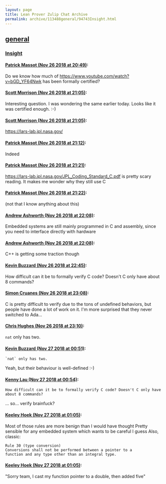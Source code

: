 ```yaml
---
layout: page
title: Lean Prover Zulip Chat Archive 
permalink: archive/113488general/94743Insight.html
---
```


## [general](index.html)
### [Insight](94743Insight.html)

#### [Patrick Massot (Nov 26 2018 at 20:49)](https://leanprover.zulipchat.com/#narrow/stream/113488-general/topic/Insight/near/148393158):
Do we know how much of https://www.youtube.com/watch?v=bGD_YF64Nwk has been formally certified?

#### [Scott Morrison (Nov 26 2018 at 21:05)](https://leanprover.zulipchat.com/#narrow/stream/113488-general/topic/Insight/near/148394235):
Interesting question. I was wondering the same earlier today. Looks like it was certified enough. :-)

#### [Scott Morrison (Nov 26 2018 at 21:05)](https://leanprover.zulipchat.com/#narrow/stream/113488-general/topic/Insight/near/148394259):
https://lars-lab.jpl.nasa.gov/

#### [Patrick Massot (Nov 26 2018 at 21:12)](https://leanprover.zulipchat.com/#narrow/stream/113488-general/topic/Insight/near/148394845):
Indeed

#### [Patrick Massot (Nov 26 2018 at 21:21)](https://leanprover.zulipchat.com/#narrow/stream/113488-general/topic/Insight/near/148395406):
https://lars-lab.jpl.nasa.gov/JPL_Coding_Standard_C.pdf is pretty scary reading. It makes me wonder why they still use C

#### [Patrick Massot (Nov 26 2018 at 21:22)](https://leanprover.zulipchat.com/#narrow/stream/113488-general/topic/Insight/near/148395488):
(not that  I know anything about this)

#### [Andrew Ashworth (Nov 26 2018 at 22:08)](https://leanprover.zulipchat.com/#narrow/stream/113488-general/topic/Insight/near/148398421):
Embedded systems are still mainly programmed in C and assembly, since you need to interface directly with hardware

#### [Andrew Ashworth (Nov 26 2018 at 22:08)](https://leanprover.zulipchat.com/#narrow/stream/113488-general/topic/Insight/near/148398437):
C++ is getting some traction though

#### [Kevin Buzzard (Nov 26 2018 at 22:45)](https://leanprover.zulipchat.com/#narrow/stream/113488-general/topic/Insight/near/148400439):
How difficult can it be to formally verify C code? Doesn't C only have about 8 commands?

#### [Simon Cruanes (Nov 26 2018 at 23:08)](https://leanprover.zulipchat.com/#narrow/stream/113488-general/topic/Insight/near/148402018):
C is pretty difficult to verify due to the tons of undefined behaviors, but people have done a lot of work on it. I'm more surprised that they never switched to Ada…

#### [Chris Hughes (Nov 26 2018 at 23:10)](https://leanprover.zulipchat.com/#narrow/stream/113488-general/topic/Insight/near/148402097):
`nat` only has two.

#### [Kevin Buzzard (Nov 27 2018 at 00:51)](https://leanprover.zulipchat.com/#narrow/stream/113488-general/topic/Insight/near/148408016):
```quote
`nat` only has two.
```
 Yeah, but their behaviour is well-defined :-)

#### [Kenny Lau (Nov 27 2018 at 00:54)](https://leanprover.zulipchat.com/#narrow/stream/113488-general/topic/Insight/near/148408161):
```quote
How difficult can it be to formally verify C code? Doesn't C only have about 8 commands?
```
 ... so... verify brainfuck?

#### [Keeley Hoek (Nov 27 2018 at 01:05)](https://leanprover.zulipchat.com/#narrow/stream/113488-general/topic/Insight/near/148408641):
Most of those rules are more benign than I would have thought
Pretty sensible for any embedded system which wants to be careful I guess
Also, classic:
````
Rule 30 (type conversion) 
Conversions shall not be performed between a pointer to a
function and any type other than an integral type.
````

#### [Keeley Hoek (Nov 27 2018 at 01:05)](https://leanprover.zulipchat.com/#narrow/stream/113488-general/topic/Insight/near/148408657):
"Sorry team, I cast my function pointer to a double, then added five"

